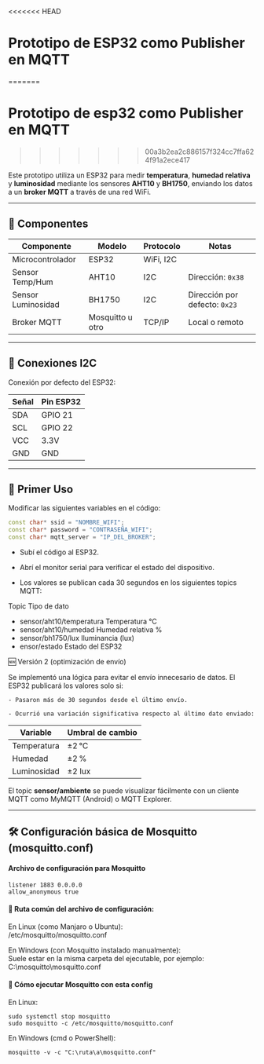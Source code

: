<<<<<<< HEAD
# Prototipo de ESP32 como Publisher en MQTT
=======
# Prototipo de esp32 como Publisher en MQTT

>>>>>>> 00a3b2ea2c886157f324cc7ffa624f91a2ece417

Este prototipo utiliza un ESP32 para medir **temperatura**, **humedad relativa** y **luminosidad** mediante los sensores **AHT10** y **BH1750**, enviando los datos a un **broker MQTT** a través de una red WiFi.

---

## 🔧 Componentes

| Componente         | Modelo       | Protocolo | Notas                       |
|--------------------|--------------|-----------|-----------------------------|
| Microcontrolador   | ESP32        | WiFi, I2C |                             |
| Sensor Temp/Hum    | AHT10        | I2C       | Dirección: `0x38`           |
| Sensor Luminosidad | BH1750       | I2C       | Dirección por defecto: `0x23` |
| Broker MQTT        | Mosquitto u otro | TCP/IP | Local o remoto         |

---

## 🔌 Conexiones I2C

Conexión por defecto del ESP32:

| Señal | Pin ESP32 |
|-------|-----------|
| SDA   | GPIO 21   |
| SCL   | GPIO 22   |
| VCC   | 3.3V      |
| GND   | GND       |

---

## 🚀 Primer Uso  

Modificar las siguientes variables en el código:

```cpp
const char* ssid = "NOMBRE_WIFI";
const char* password = "CONTRASEÑA_WIFI";
const char* mqtt_server = "IP_DEL_BROKER";

```  
   - Subí el código al ESP32.

   - Abrí el monitor serial para verificar el estado del dispositivo.

   - Los valores se publican cada 30 segundos en los siguientes topics MQTT:

Topic	Tipo de dato  
- sensor/aht10/temperatura	Temperatura °C  
- sensor/aht10/humedad	Humedad relativa %  
- sensor/bh1750/lux	Iluminancia (lux)  
- ensor/estado	Estado del ESP32  

🆕 Versión 2 (optimización de envío)

Se implementó una lógica para evitar el envío innecesario de datos.
El ESP32 publicará los valores solo si:

    - Pasaron más de 30 segundos desde el último envío.

    - Ocurrió una variación significativa respecto al último dato enviado:

|Variable	|Umbral de cambio|  
|-------|-----------|
|Temperatura	   | ±2 °C  |
|Humedad	   | ±2 %  |
|Luminosidad	|    ±2 lux   | 

El topic **sensor/ambiente** se puede visualizar fácilmente con un cliente MQTT como MyMQTT (Android) o MQTT Explorer.

---  

## 🛠️ Configuración básica de Mosquitto (mosquitto.conf)  

#### Archivo de configuración para Mosquitto
```  
listener 1883 0.0.0.0
allow_anonymous true
```  

#### 📍 Ruta común del archivo de configuración:

En Linux (como Manjaro o Ubuntu):  
    /etc/mosquitto/mosquitto.conf

En Windows (con Mosquitto instalado manualmente):  
    Suele estar en la misma carpeta del ejecutable, por ejemplo:  
    C:\mosquitto\mosquitto.conf  

#### 🚀 Cómo ejecutar Mosquitto con esta config  

En Linux:
```
sudo systemctl stop mosquitto
sudo mosquitto -c /etc/mosquitto/mosquitto.conf
```

En Windows (cmd o PowerShell):
```
mosquitto -v -c "C:\ruta\a\mosquitto.conf"
```
